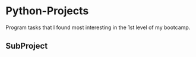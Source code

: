 # Python-Projects
 Program tasks that I found most interesting in the 1st level of my bootcamp.

## SubProject
